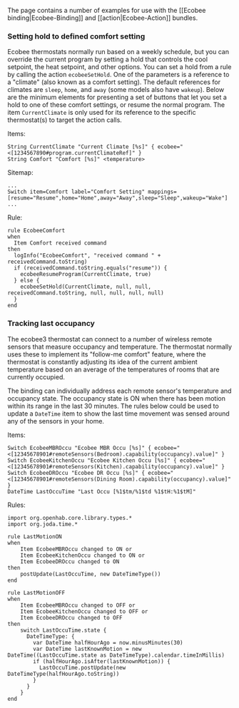 The page contains a number of examples for use with the [[Ecobee binding|Ecobee-Binding]] and [[action|Ecobee-Action]] bundles.

### Setting hold to defined comfort setting
Ecobee thermostats normally run based on a weekly schedule, but you can override the current program by setting a hold that controls the cool setpoint, the heat setpoint, and other options.  You can set a hold from a rule by calling the action `ecobeeSetHold`.  One of the parameters is a reference to a "climate" (also known as a comfort setting).  The default references for climates are `sleep`, `home`, and `away` (some models also have `wakeup`).  Below are the minimum elements for presenting a set of buttons that let you set a hold to one of these comfort settings, or resume the normal program.  The item `CurrentClimate` is only used for its reference to the specific thermostat(s) to target the action calls.

Items:
```
String CurrentClimate "Current Climate [%s]" { ecobee="<[1234567890#program.currentClimateRef]" }
String Comfort "Comfort [%s]" <temperature>
```

Sitemap:
```
...
Switch item=Comfort label="Comfort Setting" mappings=[resume="Resume",home="Home",away="Away",sleep="Sleep",wakeup="Wake"]
...
```

Rule:
```
rule EcobeeComfort
when
  Item Comfort received command
then
  logInfo("EcobeeComfort", "received command " + receivedCommand.toString)
  if (receivedCommand.toString.equals("resume")) {
    ecobeeResumeProgram(CurrentClimate, true)
  } else {
    ecobeeSetHold(CurrentClimate, null, null, receivedCommand.toString, null, null, null, null)
  }
end
```

### Tracking last occupancy
The ecobee3 thermostat can connect to a number of wireless remote sensors that measure occupancy and temperature.  The thermostat normally uses these to implement its "follow-me comfort" feature, where the thermostat is constantly adjusting its idea of the current ambient temperature based on an average of the temperatures of rooms that are currently occupied.

The binding can individually address each remote sensor's temperature and occupancy state.  The occupancy state is ON when there has been motion within its range in the last 30 minutes.  The rules below could be used to update a `DateTime` item to show the last time movement was sensed around any of the sensors in your home.

Items:
```
Switch EcobeeMBROccu "Ecobee MBR Occu [%s]" { ecobee="<[12345678901#remoteSensors(Bedroom).capability(occupancy).value]" }
Switch EcobeeKitchenOccu "Ecobee Kitchen Occu [%s]" { ecobee="<[12345678901#remoteSensors(Kitchen).capability(occupancy).value]" }
Switch EcobeeDROccu "Ecobee DR Occu [%s]" { ecobee="<[12345678901#remoteSensors(Dining Room).capability(occupancy).value]" }
DateTime LastOccuTime "Last Occu [%1$tm/%1$td %1$tH:%1$tM]"
```
Rules:
```
import org.openhab.core.library.types.*
import org.joda.time.*

rule LastMotionON
when
    Item EcobeeMBROccu changed to ON or
    Item EcobeeKitchenOccu changed to ON or
    Item EcobeeDROccu changed to ON
then
    postUpdate(LastOccuTime, new DateTimeType())
end

rule LastMotionOFF
when
    Item EcobeeMBROccu changed to OFF or
    Item EcobeeKitchenOccu changed to OFF or
    Item EcobeeDROccu changed to OFF
then
    switch LastOccuTime.state {
      DateTimeType: {
        var DateTime halfHourAgo = now.minusMinutes(30)
        var DateTime lastKnownMotion = new DateTime((LastOccuTime.state as DateTimeType).calendar.timeInMillis)
        if (halfHourAgo.isAfter(lastKnownMotion)) {
          LastOccuTime.postUpdate(new DateTimeType(halfHourAgo.toString))
        }
      }
    }
end
```
